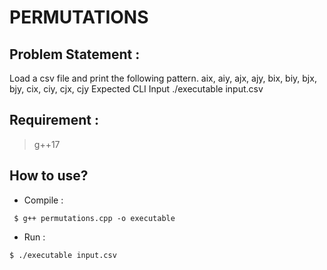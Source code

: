 
# PERMUTATIONS

## Problem Statement :
  Load a csv file and print the following pattern. 
  aix, aiy, ajx, ajy, bix, biy, bjx, bjy, cix, ciy, cjx, cjy Expected CLI Input
  ./executable input.csv
  
## Requirement : 
> g++17

## How to use?
 - Compile :
 
 ``` $ g++ permutations.cpp -o executable```
 - Run :
  
 ``` $ ./executable input.csv ```
 
